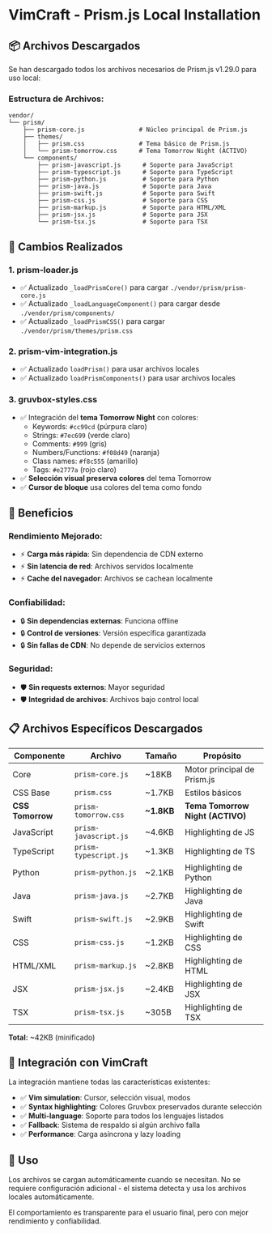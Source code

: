 # VimCraft - Prism.js Local Installation

## 📦 Archivos Descargados

Se han descargado todos los archivos necesarios de Prism.js v1.29.0 para uso local:

### Estructura de Archivos:
```
vendor/
└── prism/
    ├── prism-core.js               # Núcleo principal de Prism.js
    ├── themes/
    │   ├── prism.css               # Tema básico de Prism.js
    │   └── prism-tomorrow.css      # Tema Tomorrow Night (ACTIVO)
    └── components/
        ├── prism-javascript.js      # Soporte para JavaScript
        ├── prism-typescript.js      # Soporte para TypeScript
        ├── prism-python.js          # Soporte para Python
        ├── prism-java.js            # Soporte para Java
        ├── prism-swift.js           # Soporte para Swift
        ├── prism-css.js             # Soporte para CSS
        ├── prism-markup.js          # Soporte para HTML/XML
        ├── prism-jsx.js             # Soporte para JSX
        └── prism-tsx.js             # Soporte para TSX
```

## 🔧 Cambios Realizados

### 1. **prism-loader.js**
- ✅ Actualizado `_loadPrismCore()` para cargar `./vendor/prism/prism-core.js`
- ✅ Actualizado `_loadLanguageComponent()` para cargar desde `./vendor/prism/components/`
- ✅ Actualizado `_loadPrismCSS()` para cargar `./vendor/prism/themes/prism.css`

### 2. **prism-vim-integration.js**
- ✅ Actualizado `loadPrism()` para usar archivos locales
- ✅ Actualizado `loadPrismComponents()` para usar archivos locales

### 3. **gruvbox-styles.css**
- ✅ Integración del **tema Tomorrow Night** con colores:
  - Keywords: `#cc99cd` (púrpura claro)
  - Strings: `#7ec699` (verde claro)
  - Comments: `#999` (gris)
  - Numbers/Functions: `#f08d49` (naranja)
  - Class names: `#f8c555` (amarillo)
  - Tags: `#e2777a` (rojo claro)
- ✅ **Selección visual preserva colores** del tema Tomorrow
- ✅ **Cursor de bloque** usa colores del tema como fondo

## 🚀 Beneficios

### **Rendimiento Mejorado:**
- ⚡ **Carga más rápida**: Sin dependencia de CDN externo
- ⚡ **Sin latencia de red**: Archivos servidos localmente
- ⚡ **Cache del navegador**: Archivos se cachean localmente

### **Confiabilidad:**
- 🔒 **Sin dependencias externas**: Funciona offline
- 🔒 **Control de versiones**: Versión específica garantizada
- 🔒 **Sin fallas de CDN**: No depende de servicios externos

### **Seguridad:**
- 🛡️ **Sin requests externos**: Mayor seguridad
- 🛡️ **Integridad de archivos**: Archivos bajo control local

## 📋 Archivos Específicos Descargados

| Componente | Archivo | Tamaño | Propósito |
|------------|---------|--------|-----------|
| Core | `prism-core.js` | ~18KB | Motor principal de Prism.js |
| CSS Base | `prism.css` | ~1.7KB | Estilos básicos |
| **CSS Tomorrow** | `prism-tomorrow.css` | **~1.8KB** | **Tema Tomorrow Night (ACTIVO)** |
| JavaScript | `prism-javascript.js` | ~4.6KB | Highlighting de JS |
| TypeScript | `prism-typescript.js` | ~1.3KB | Highlighting de TS |
| Python | `prism-python.js` | ~2.1KB | Highlighting de Python |
| Java | `prism-java.js` | ~2.7KB | Highlighting de Java |
| Swift | `prism-swift.js` | ~2.9KB | Highlighting de Swift |
| CSS | `prism-css.js` | ~1.2KB | Highlighting de CSS |
| HTML/XML | `prism-markup.js` | ~2.8KB | Highlighting de HTML |
| JSX | `prism-jsx.js` | ~2.4KB | Highlighting de JSX |
| TSX | `prism-tsx.js` | ~305B | Highlighting de TSX |

**Total:** ~42KB (minificado)

## 🎯 Integración con VimCraft

La integración mantiene todas las características existentes:

- ✅ **Vim simulation**: Cursor, selección visual, modos
- ✅ **Syntax highlighting**: Colores Gruvbox preservados durante selección
- ✅ **Multi-language**: Soporte para todos los lenguajes listados
- ✅ **Fallback**: Sistema de respaldo si algún archivo falla
- ✅ **Performance**: Carga asíncrona y lazy loading

## 📝 Uso

Los archivos se cargan automáticamente cuando se necesitan. No se requiere configuración adicional - el sistema detecta y usa los archivos locales automáticamente.

El comportamiento es transparente para el usuario final, pero con mejor rendimiento y confiabilidad.
